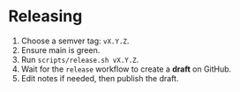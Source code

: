 # Releasing

1. Choose a semver tag: `vX.Y.Z`.
2. Ensure main is green.
3. Run `scripts/release.sh vX.Y.Z`.
4. Wait for the `release` workflow to create a **draft** on GitHub.
5. Edit notes if needed, then publish the draft.
